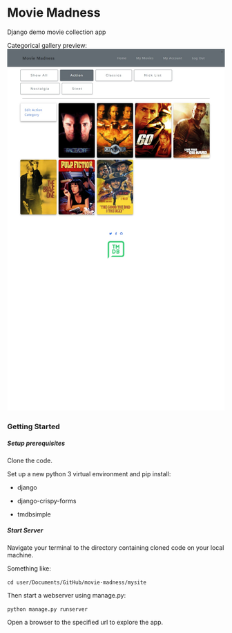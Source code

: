 # Movie Madness
Django demo movie collection app

Categorical gallery preview:
![alt text](https://raw.githubusercontent.com/grant-king/movie-madness/6624043c66882c8aa0bc78a234b2a59e503ceb96/mysite/screenshot_categories_gallery.jpg "category list view")

### Getting Started

##### Setup prerequisites
Clone the code.

Set up a new python 3 virtual environment and pip install:

* django

* django-crispy-forms

* tmdbsimple

##### Start Server
Navigate your terminal to the directory containing cloned code on your local machine.

Something like:

 ` cd user/Documents/GitHub/movie-madness/mysite `

 Then start a webserver using manage.py:

 ` python manage.py runserver `

 Open a browser to the specified url to explore the app.
